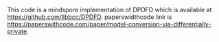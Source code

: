This code is a mindspore implementation of DPDFD which is available at https://github.com/llbbcc/DPDFD.
paperswidthcode link is https://paperswithcode.com/paper/model-conversion-via-differentially-private.